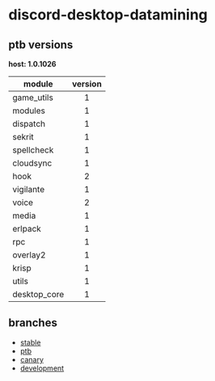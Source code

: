 # discord-desktop-datamining

## ptb versions

**host: 1.0.1026**

| module | version |
| ------ | :-----: |
| game_utils | 1 |
| modules | 1 |
| dispatch | 1 |
| sekrit | 1 |
| spellcheck | 1 |
| cloudsync | 1 |
| hook | 2 |
| vigilante | 1 |
| voice | 2 |
| media | 1 |
| erlpack | 1 |
| rpc | 1 |
| overlay2 | 1 |
| krisp | 1 |
| utils | 1 |
| desktop_core | 1 |

## branches

- [stable](https://github.com/OpenAsar/discord-desktop-datamining/tree/stable)
- [ptb](https://github.com/OpenAsar/discord-desktop-datamining/tree/ptb)
- [canary](https://github.com/OpenAsar/discord-desktop-datamining/tree/canary)
- [development](https://github.com/OpenAsar/discord-desktop-datamining/tree/development)